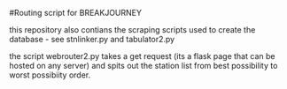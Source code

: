 #Routing script for BREAKJOURNEY

this repository also contians the scraping scripts used to create the database - see stnlinker.py and tabulator2.py

the script webrouter2.py takes a get request (its a flask page that can be hosted on any server) and spits out the station list from best possibility to worst possibiity order. 
